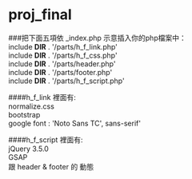 # proj_final
###把下面五項依 _index.php 示意插入你的php檔案中：  
 include __DIR__ . '/parts/h_f_link.php'   
 include __DIR__ . '/parts/h_f_css.php'   
 include __DIR__ . '/parts/header.php'   
 include __DIR__ . '/parts/footer.php'   
 include __DIR__ . '/parts/h_f_script.php' 
 
 ####h_f_link 裡面有:  
 normalize.css  
 bootstrap  
 google font : 'Noto Sans TC', sans-serif'
 
 ####h_f_script 裡面有:  
 jQuery 3.5.0  
 GSAP  
 跟 header & footer 的 動態